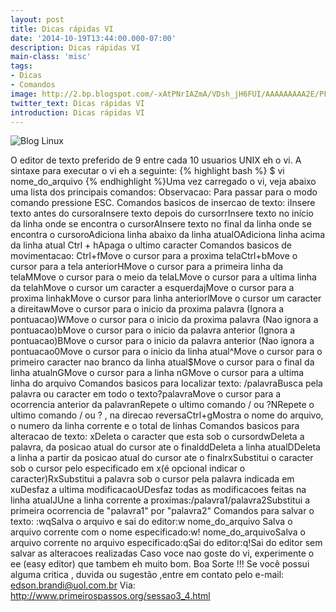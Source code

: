 ```yaml
---
layout: post
title: Dicas rápidas VI
date: '2014-10-19T13:44:00.000-07:00'
description: Dicas rápidas VI
main-class: 'misc'
tags:
- Dicas
- Comandos
image: http://2.bp.blogspot.com/-xAtPNrIAZmA/VDsh_jH6FUI/AAAAAAAAA2E/PFi8dPvlGH8/s72-c/new-logo-tr.png
twitter_text: Dicas rápidas VI
introduction: Dicas rápidas VI
---
```

 
![Blog Linux](http://2.bp.blogspot.com/-xAtPNrIAZmA/VDsh_jH6FUI/AAAAAAAAA2E/PFi8dPvlGH8/s285/new-logo-tr.png "Blog Linux")
 
 
O editor de texto preferido de 9 entre cada 10 usuarios UNIX eh o vi. A sintaxe para executar o vi eh a seguinte: {% highlight bash %}
$ vi nome_do_arquivo 
{% endhighlight %}Uma vez carregado o vi, veja abaixo uma lista dos principais comandos:
Observacao:
Para passar para o modo comando pressione ESC.
Comandos basicos de insercao de texto: iInsere texto antes do cursoraInsere texto depois do cursorrInsere texto no início da linha onde se encontra o cursorAInsere texto no final da linha onde se encontra o cursoroAdiciona linha abaixo da linha atualOAdiciona linha acima da linha atual Ctrl + hApaga o ultimo caracter
Comandos basicos de movimentacao: Ctrl+fMove o cursor para a proxima telaCtrl+bMove o cursor para a tela anteriorHMove o cursor para a primeira linha da telaMMove o cursor para o meio da telaLMove o cursor para a ultima linha da telahMove o cursor um caracter a esquerdajMove o cursor para a proxima linhakMove o cursor para linha anteriorlMove o cursor um caracter a direitawMove o cursor para o inicio da proxima palavra (Ignora a pontuacao)WMove o cursor para o inicio da proxima palavra (Nao ignora a pontuacao)bMove o cursor para o inicio da palavra anterior (Ignora a pontuacao)BMove o cursor para o inicio da palavra anterior (Nao ignora a pontuacao0Move o cursor para o inicio da linha atual^Move o cursor para o primeiro caracter nao branco da linha atual$Move o cursor para o final da linha atualnGMove o cursor para a linha nGMove o cursor para a ultima linha do arquivo
Comandos basicos para localizar texto: /palavraBusca pela palavra ou caracter em todo o texto?palavraMove o cursor para a ocorrencia anterior da palavranRepete o ultimo comando / ou ?NRepete o ultimo comando / ou ? , na direcao reversaCtrl+gMostra o nome do arquivo, o numero da linha corrente e o total de linhas
Comandos basicos para alteracao de texto: xDeleta o caracter que esta sob o cursordwDeleta a palavra, da posicao atual do cursor ate o finalddDeleta a linha atualDDeleta a linha a partir da posicao atual do cursor ate o finalrxSubstitui o caracter sob o cursor pelo especificado em x(é opcional indicar o caracter)RxSubstitui a palavra sob o cursor pela palavra indicada em xuDesfaz a ultima modificacaoUDesfaz todas as modificacoes feitas na linha atualJUne a linha corrente a proximas:/palavra1/palavra2Substitui a primeira ocorrencia de "palavra1" por "palavra2"
Comandos para salvar o texto: :wqSalva o arquivo e sai do editor:w nome_do_arquivo Salva o arquivo corrente com o nome especificado:w! nome_do_arquivoSalva o arquivo corrente no arquivo especificado:qSai do editor:q!Sai do editor sem salvar as alteracoes realizadas
Caso voce nao goste do vi, experimente o ee (easy editor) que tambem eh muito bom.
Boa Sorte !!!
Se você possui alguma critica , duvida ou sugestão ,entre em contato pelo e-mail: edson.brandi@uol.com.br
 Via: http://www.primeirospassos.org/sessao3_4.html
